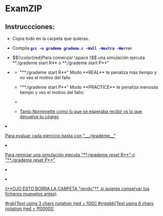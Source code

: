 # ExamZIP

## Instruccciones: 

<ul>
<li><p>Copia todo en la carpeta que quieras.</p></li>
<li><p>Compila <code style="color : blue"><strong>gcc -o grademe grademe.c -Wall -Wextra -Werror</strong></code></p></li>
<li><p>$${\color{red}Para comenzar \space }$$ una simulación ejecuta **./grademe start R** o **./grademe start P**"</p></li>
<li><p><ul>
        <li><p>"**./grademe start R**" Modo **REAL** te penaliza más tiempo y no ves el motivo del fallo</p></li>
        <li><p>"**./grademe start P**" Modo **PRACTICE** te penaliza menosás tiempo y ves el motivo del fallo:</p></li>
        <li><p><u>
                <li><p>Tanto Norminette como lo que se esperaba recibir vs lo que devuelve tu cógigo</p></li>
                </ul>
        </p></li>
        </ul>
</p></li>
<li><p>Para evaluar cada ejercicio basta con "__./grademe__"</p></li>
<li><p>Para reiniciar una simulación ejecuta "**./grademe reset R**" o "**./grademe reset P**" </p></li>
<li><p><u>
        <li><p>(**OJO ESTO BORRA LA CARPETA "rendu"**, si quieres conservar tus ficheros muevelos antes)</p></li>
        </ul></p></li>
</p></li>
</ul>
#rgb[Text using 3 chars notation (red = f00)]
#rrggbb[Text using 6 chars notation (red = ff0000)]
